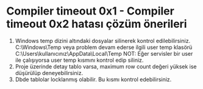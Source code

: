 # Compiler timeout 0x1 - Compiler timeout 0x2 hatası çözüm önerileri

1) Windows temp dizini altındaki dosyalar silinerek kontrol edilebilirsiniz.
	C:\Windows\Temp  veya problem devam ederse ilgili user temp klasörü  C:\Users\kullanıcınız\AppData\Local\Temp
	NOT: Eğer servisler bir user ile çalışıyorsa user temp kısmını kontrol edip siliniz.
2) Proje üzerinde detay tablo varsa, maximum row count değeri yüksek ise düşürülüp deneyebilirsiniz.
3) Dbde tablolar locklanmış olabilir. Bu kısmı kontrol edebilirsiniz.


